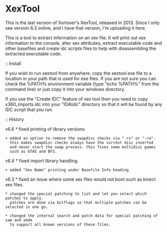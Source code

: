 # XexTool
This is the last version of Xorloser's XexTool, released in 2013.
Since I only see version 6.3 online, and I have that version, I'm uploading it here.

This is a tool to extract information on an xex file. It will print out xex information to the console, alter xex attributes, extract executable code and other basefiles and create idc scripts files to help with disassembling the extracted executable code.



:: Install

If you wish to run xextool from anywhere, copy the xextool.exe file to
a location in your path that is used for exe files. If you are not sure
you can check the %PATH% environment variable (type "echo %PATH%" from
the command line) or just copy it into your windows directory.

If you use the "Create IDC" feature of xex tool then you need to copy
x360_imports.idc into your "IDA\idc" directory so that it will be found
by any IDC script that you run.


:: History

v6.6
	* fixed printing of library versions
	
	+ added an option to remove the swapdisc checks via "-rs" or "-ra".
	  this makes swapdisc checks always have the current disc inserted
	  and never start the swap process. this fixes some multidisc games
	  such as GTA5 and BF3.

v6.4
	* fixed import library handling.
	
	+ added "Xex Name" printing under Basefile Info heading

v6.3
	* fixed an issue where some xex files would not boot such as kinect xex files.
	
	* changed the special patching to list and let you select which patches to apply.
	  patches are done via bitflags so that multiple patches can be selected in one go.
	
	* changed the internal search and patch data for special patching of xam and xbdm
	  to support all known versions of these files.
